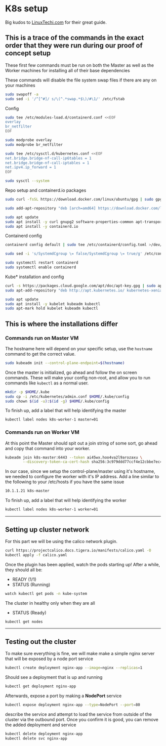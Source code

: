 # K8s setup

Big kudos to [LinuxTechi.com](https://www.linuxtechi.com/install-kubernetes-on-ubuntu-22-04/) for their great guide.

## This is a trace of the commands in the exact order that they were run during our proof of concept setup

These first few commands must be run on both the Master as well as the Worker machines for installing all of their base dependencies

These commands will disable the file system swap files if there are any on your machines

```sh
sudo swapoff -a
sudo sed -i '/^[^#]/ s/\(^.*swap.*$\)/#\1/' /etc/fstab
```

Config

```sh
sudo tee /etc/modules-load.d/containerd.conf <<EOF
overlay
br_netfilter
EOF

sudo modprobe overlay
sudo modprobe br_netfilter

sudo tee /etc/sysctl.d/kubernetes.conf <<EOF
net.bridge.bridge-nf-call-ip6tables = 1
net.bridge.bridge-nf-call-iptables = 1
net.ipv4.ip_forward = 1
EOF

sudo sysctl --system
```

Repo setup and containerd.io packages

```sh
sudo curl -fsSL https://download.docker.com/linux/ubuntu/gpg | sudo gpg --dearmour -o /etc/apt/trusted.gpg.d/docker.gpg

sudo add-apt-repository "deb [arch=amd64] https://download.docker.com/linux/ubuntu $(lsb_release -cs) stable"

sudo apt update
sudo apt install -y curl gnupg2 software-properties-common apt-transport-https ca-certificates
sudo apt install -y containerd.io
```

Containerd config

```sh
containerd config default | sudo tee /etc/containerd/config.toml >/dev/null 2>&1

sudo sed -i 's/SystemdCgroup \= false/SystemdCgroup \= true/g' /etc/containerd/config.toml

sudo systemctl restart containerd
sudo systemctl enable containerd
```

Kube* installation and config

```sh
curl -s https://packages.cloud.google.com/apt/doc/apt-key.gpg | sudo apt-key add -
sudo apt-add-repository "deb http://apt.kubernetes.io/ kubernetes-xenial main"

sudo apt update
sudo apt install -y kubelet kubeadm kubectl
sudo apt-mark hold kubelet kubeadm kubectl
```

## This is where the installations differ

### Commands run on **Master** VM

The hostname here will depend on your specific setup, use the `hostname` command to get the correct value.

```sh
sudo kubeadm init --control-plane-endpoint=$(hostname)
```

Once the master is initialized, go ahead and follow the on screen commands. These will make your config non-root, and allow you to run commands like `kubectl` as a normal user.

```sh
mkdir -p $HOME/.kube
sudo cp -i /etc/kubernetes/admin.conf $HOME/.kube/config
sudo chown $(id -u):$(id -g) $HOME/.kube/config
```

To finish up, add a label that will help identifying the master
```sh
kubectl label nodes k8s-worker-1 master=01
```

### Commands run on **Worker** VM

At this point the Master should spit out a join string of some sort, go ahead and copy that command into your worker.

```sh
kubeadm join k8s-master:6443 --token ai45wx.hoo4va2l9arozaxu \
        --discovery-token-ca-cert-hash sha256:3c979ddd77ccf4e12cbbe7ec46585786a47477dc5ea614e8f3a47cce51d7f569
```

In our case, since we setup the control-plane/master using it's hostname, we needed to configure the worker with it's IP address.
Add a line similar to the following to your /etc/hosts if you have the same issue

```sh
10.1.1.21 k8s-master
```

To finish up, add a label that will help identifying the worker
```sh
kubectl label nodes k8s-worker-1 worker=01
```

---
## Setting up cluster network
For this part we will be using the calico network plugin.
```sh
curl https://projectcalico.docs.tigera.io/manifests/calico.yaml -O
kubectl apply -f calico.yaml
```
Once the plugin has been applied, watch the pods starting up! After a while, they should all be:
- READY (1/1)
- STATUS (Running)

```sh
watch kubectl get pods -n kube-system
```
The cluster in healthy only when they are all 
- STATUS (Ready)
```sh
kubectl get nodes
```
---
## Testing out the cluster
To make sure everything is fine, we will make make a simple nginx server that will be exposed by a node port service
```sh
kubectl create deployment nginx-app --image=nginx --replicas=1
```
Should see a deployment that is up and running
```sh
kubectl get deployment nginx-app
```
Afterwards, expose a port by making a **NodePort** service
```sh
kubectl expose deployment nginx-app --type=NodePort --port=80
```
describe the service and attempt to load the service from outside of the cluster via the outbound port.
Once you confirm it is good, you can remove the added deployment and service
```sh
kubectl delete deployment nginx-app
kubectl delete svc nginx-app
```
